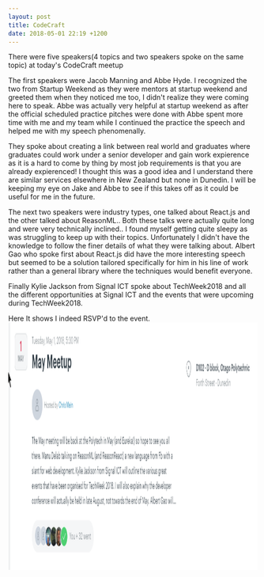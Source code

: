 ```yaml
---
layout: post
title: CodeCraft
date: 2018-05-01 22:19 +1200
---
```

There were five speakers(4 topics and two speakers spoke on the same topic) at today's CodeCraft meetup

The first speakers were Jacob Manning and Abbe Hyde.
I recognized the two from Startup Weekend as they were mentors at startup weekend and greeted them when they noticed me too, I didn't realize they were coming here to speak. Abbe was actually very helpful at startup weekend as after the official scheduled practice pitches were done with Abbe spent more time with me and my team while I continued the practice the speech and helped me with my speech phenomenally. 

They spoke about creating a link between real world and graduates where graduates could work under a senior developer and gain work expierence as it is a hard to come by thing by most job requirements is that you are already expierenced! I thought this was a good idea and I understand there are similar services elsewhere in New Zealand but none in Dunedin. I will be keeping my eye on Jake and Abbe to see if this takes off as it could be useful for me in the future.

The next two speakers were industry types, one talked about React.js and the other talked about ReasonML.. Both these talks were actually quite long and were very technically inclined.. I found myself getting quite sleepy as was struggling to keep up with their topics. Unfortunately I didn't have the knowledge to follow the finer details of what they were talking about. Albert Gao who spoke first about React.js did have the more interesting speech but seemed to be a solution tailored specifically for him in his line of work rather than a general library where the techniques would benefit everyone.

Finally Kylie Jackson from Signal ICT spoke about TechWeek2018 and all the different opportunities at Signal ICT and the events that were upcoming during TechWeek2018.



Here It shows I indeed RSVP'd to the event. 
<img src="/resources/image_codecraft.png" alt="codecraft" height="500" width="1000">